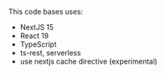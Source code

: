 This code bases uses:

- NextJS 15
- React 19
- TypeScript
- ts-rest, serverless
- use nextjs cache directive (experimental)
